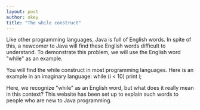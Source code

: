 ```yaml
---
layout: post
author: okey
title: "The while construct"
---
```

Like other programming languages, Java is full of English words. In spite of this,
a newcomer to Java will find these English words difficult to understand. To demonstrate
this problem, we will use the English word "while" as an example.

You will find the while construct in most programming languages. Here is an example in 
an imaginary language: while (i < 10) print i;

Here, we recognize "while" as an English word, but what does it really mean in this context?
This website has been set up to explain such words to people who are new to Java programming.
